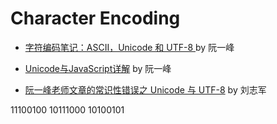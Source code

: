 # Character Encoding


- [字符编码笔记：ASCII，Unicode 和 UTF-8 ](http://www.ruanyifeng.com/blog/2007/10/ascii_unicode_and_utf-8.html) by 阮一峰

- [Unicode与JavaScript详解](http://www.ruanyifeng.com/blog/2014/12/unicode.html) by 阮一峰


- [阮一峰老师文章的常识性错误之 Unicode 与 UTF-8](https://foofish.net/unicode_utf-8.html) by 刘志军

11100100 10111000 10100101
